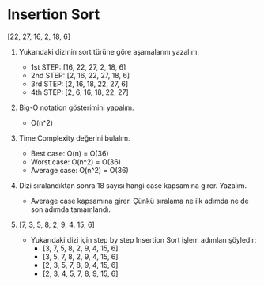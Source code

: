 # Insertion Sort
[22, 27, 16, 2, 18, 6]

1. Yukarıdaki dizinin sort türüne göre aşamalarını yazalım.
   - 1st STEP:
[16, 22, 27, 2, 18, 6]
   - 2nd STEP:
[2, 16, 22, 27, 18, 6]
   - 3rd STEP:
[2, 16, 18, 22, 27, 6]
   - 4th STEP:
[2, 6, 16, 18, 22, 27]

2. Big-O notation gösterimini yapalım.
   - O(n^2)

3. Time Complexity değerini bulalım.
   - Best case: O(n) = O(36)
   - Worst case: O(n^2) = O(36)
   - Average case: O(n^2) = O(36)

4. Dizi sıralandıktan sonra 18 sayısı hangi case kapsamına girer. Yazalım.
   - Average case kapsamına girer. Çünkü sıralama ne ilk adımda ne de son adımda tamamlandı.

5. [7, 3, 5, 8, 2, 9, 4, 15, 6] 
   - Yukarıdaki dizi için step by step Insertion Sort işlem adımları şöyledir: 
      - [3, 7, 5, 8, 2, 9, 4, 15, 6]
      - [3, 5, 7, 8, 2, 9, 4, 15, 6]
      - [2, 3, 5, 7, 8, 9, 4, 15, 6]
      - [2, 3, 4, 5, 7, 8, 9, 15, 6]
